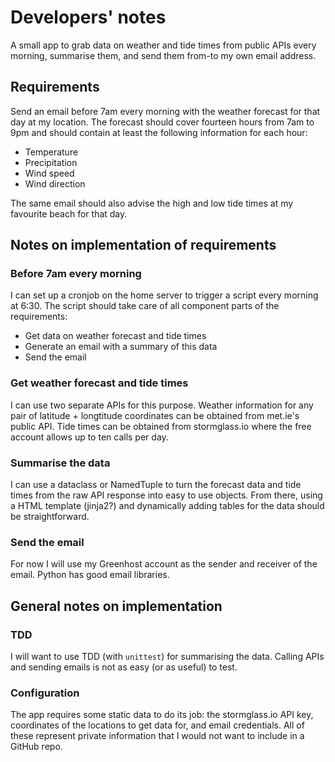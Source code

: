 # Developers' notes

A small app to grab data on weather and tide times from public APIs every morning, summarise them,
and send them from-to my own email address.

## Requirements

Send an email before 7am every morning with the weather forecast for that day at my location. The forecast should cover fourteen hours from 7am to 9pm and should contain at least the following information for each hour:

- Temperature
- Precipitation
- Wind speed
- Wind direction

The same email should also advise the high and low tide times at my favourite beach for that day.

## Notes on implementation of requirements

### Before 7am every morning

I can set up a cronjob on the home server to trigger a script every morning at 6:30. The script should take care of all component parts of the requirements:

- Get data on weather forecast and tide times
- Generate an email with a summary of this data
- Send the email

### Get weather forecast and tide times

I can use two separate APIs for this purpose. Weather information for any pair of latitude + longtitude coordinates can be obtained from met.ie's public API. Tide times can be obtained from stormglass.io where the free account allows up to ten calls per day.

### Summarise the data

I can use a dataclass or NamedTuple to turn the forecast data and tide times from the raw API response into easy to use objects. From there, using a HTML template (jinja2?) and dynamically adding tables for the data should be straightforward.

### Send the email

For now I will use my Greenhost account as the sender and receiver of the email. Python has good email libraries.

## General notes on implementation

### TDD

I will want to use TDD (with `unittest`) for summarising the data. Calling APIs and sending emails is not as easy (or as useful) to test.

### Configuration

The app requires some static data to do its job: the stormglass.io API key, coordinates of the locations to get data for, and email credentials. All of these represent private information that I would not want to include in a GitHub repo.
